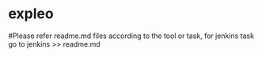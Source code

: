 # expleo

#Please refer readme.md files according to the tool or task, for jenkins task go to jenkins >> readme.md 